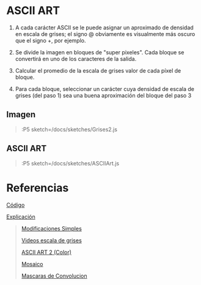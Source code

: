 # ASCII ART

1. A cada carácter ASCII se le puede asignar un aproximado de densidad en escala de grises; 
el signo @ obviamente es visualmente más oscuro que el signo +, por ejemplo.

2. Se divide la imagen en bloques de "super pixeles". Cada bloque se convertirá en uno de los 
caracteres de la salida.

3. Calcular el promedio de la escala de grises valor de cada píxel de bloque.
   
4. Para cada bloque, seleccionar un carácter cuya densidad de escala de grises (del paso 1) sea 
una buena aproximación del bloque del paso 3

## Imagen

> :P5 sketch=/docs/sketches/Grises2.js

## ASCII ART

> :P5 sketch=/docs/sketches/ASCIIArt.js

# Referencias

[Código](https://programmerclick.com/article/32561446342/#ASCii_17)

[Explicación](https://www.iteramos.com/pregunta/42887/como-hacer-arte-ascii-conversion-de-imagenes-algoritmos-de-trabajo)

> [Modificaciones Simples](/docs/workshops/ImagingFolder/simpleMods)
>
> [Videos escala de grises](/docs/workshops/ImagingFolder/videosGrises)
>
> [ASCII ART 2 (Color)](/docs/workshops/ImagingFolder/ASCIIART2)
>
> [Mosaico](/docs/workshops/ImagingFolder/mosaico)
>
> [Mascaras de Convolucion](/docs/workshops/ImagingFolder/convolutionMatrix)